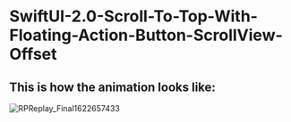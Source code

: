 # SwiftUI-2.0-Scroll-To-Top-With-Floating-Action-Button-ScrollView-Offset


## This is how the animation looks like:
![RPReplay_Final1622657433](https://user-images.githubusercontent.com/53577079/120532125-06de6800-c3e8-11eb-9eb2-c59660731840.gif)
